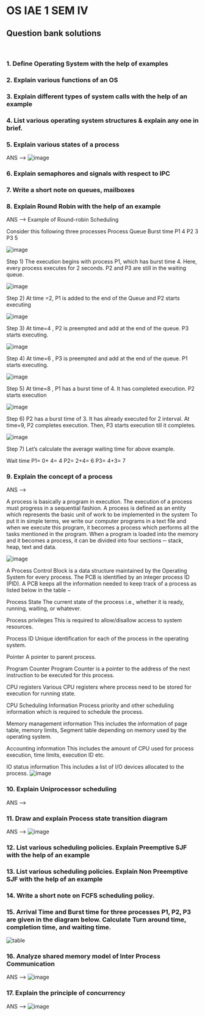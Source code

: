 # OS IAE 1 SEM IV 
## Question bank solutions
<br>

### 1. Define Operating System with the help of examples
### 2. Explain various functions of an OS
### 3. Explain different types of system calls with the help of an example
### 4. List various operating system structures &amp; explain any one in brief.
### 5. Explain various states of a process
   ANS -->
   ![image](https://user-images.githubusercontent.com/76240365/156188488-957c1a2c-57a6-4276-a572-8f1f17b2b89d.png)
   
### 6. Explain semaphores and signals with respect to IPC
### 7. Write a short note on queues, mailboxes
### 8. Explain Round Robin with the help of an example
ANS  --> Example of Round-robin Scheduling

  Consider this following three processes
  Process Queue 	Burst time
  P1 	           4
  P2 	           3
  P3            	5

  ![image](https://user-images.githubusercontent.com/76240365/156185429-77f9d649-41e2-47b5-bbd4-89f95f2276f3.png)



  Step 1) The execution begins with process P1, which has burst time 4. Here, every process executes for 2 seconds. P2 and P3 are still in the waiting queue.

  ![image](https://user-images.githubusercontent.com/76240365/156185477-2eb05971-5a76-41e2-a488-6b7dcded9e1a.png)


  Step 2) At time =2, P1 is added to the end of the Queue and P2 starts executing	

  ![image](https://user-images.githubusercontent.com/76240365/156185502-9bbcbe8e-1da0-4972-91e8-cbdb569492fc.png)



  Step 3) At time=4 , P2 is preempted and add at the end of the queue. P3 starts executing.

  ![image](https://user-images.githubusercontent.com/76240365/156185533-e3369b6f-18c2-47f8-b6af-d9c33b11f28f.png)

  Step 4)	At time=6 , P3 is preempted and add at the end of the queue. P1 starts executing.

  ![image](https://user-images.githubusercontent.com/76240365/156185565-0fd18b94-ca2c-4abb-8134-6e78b1e6a71d.png)


  Step 5) At time=8 , P1 has a burst time of 4. It has completed execution. P2 starts execution

  ![image](https://user-images.githubusercontent.com/76240365/156185588-5c2cb91f-296e-4bc9-b30b-377ace309031.png)

  Step 6) P2 has a burst time of 3. It has already executed for 2 interval. At time=9, P2 completes execution. Then, P3 starts execution till it completes.

  ![image](https://user-images.githubusercontent.com/76240365/156185630-31cfcc2c-d392-46a8-b38f-9170450cec22.png)


  Step 7) Let’s calculate the average waiting time for above example.

  Wait time 
  P1= 0+ 4= 4
  P2= 2+4= 6
  P3= 4+3= 7
  

### 9. Explain the concept of a process 
 ANS --> 
 
 A process is basically a program in execution. The execution of a process must progress in a sequential fashion.
 A process is defined as an entity which represents the basic unit of work to be implemented in the system
 To put it in simple terms, we write our computer programs in a text file and when we execute this program, it becomes a process which performs all the tasks mentioned in the          program.
 When a program is loaded into the memory and it becomes a process, it can be divided into four sections ─ stack, heap, text and data. 

![image](https://user-images.githubusercontent.com/76240365/156186489-ae0e3dee-7657-4373-b867-bfca4440f122.png)

A Process Control Block is a data structure maintained by the Operating System for every process. The PCB is identified by an integer process ID (PID). A PCB keeps all the           information needed to keep track of a process as listed below in the table −

 Process State
 The current state of the process i.e., whether it is ready, running, waiting, or whatever.


 Process privileges
 This is required to allow/disallow access to system resources. 

 Process ID
 Unique identification for each of the process in the operating system.


 Pointer
 A pointer to parent process.


 Program Counter
 Program Counter is a pointer to the address of the next instruction to be executed for this process.


 CPU registers
 Various CPU registers where process need to be stored for execution for running state.


 CPU Scheduling Information
 Process priority and other scheduling information which is required to schedule the process.

 Memory management information
 This includes the information of page table, memory limits, Segment table depending on memory used by the operating system.


 Accounting information
 This includes the amount of CPU used for process execution, time limits, execution ID etc.


 IO status information
 This includes a list of I/O devices allocated to the process.
 ![image](https://user-images.githubusercontent.com/76240365/156187051-d5e9ecf1-e972-489f-b448-dbc6d2f52090.png)


### 10. Explain Uniprocessor scheduling
  ANS --> 
   
### 11. Draw and explain Process state transition diagram
  ANS -->
   ![image](https://user-images.githubusercontent.com/76240365/156188488-957c1a2c-57a6-4276-a572-8f1f17b2b89d.png)

### 12. List various scheduling policies. Explain Preemptive SJF with the help of an example
### 13. List various scheduling policies. Explain Non Preemptive SJF with the help of an example
### 14. Write a short note on FCFS scheduling policy.
### 15. Arrival Time and Burst time for three processes P1, P2, P3 are given in  the diagram below. Calculate Turn around time, completion time, and  waiting time.

 ![table](https://user-images.githubusercontent.com/76240365/156184894-f5792849-4eec-42b1-9928-1f202e905be9.png)

### 16. Analyze shared memory model of Inter Process Communication
  ANS --> 
   ![image](https://user-images.githubusercontent.com/76240365/156189490-e016ab27-b10c-44fa-9ca6-2303aafe35e8.png)

### 17. Explain the principle of concurrency
  ANS --> 
   ![image](https://user-images.githubusercontent.com/76240365/156189639-de0ecd78-e417-4270-8ad4-7728538632b6.png)

